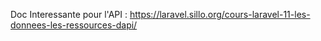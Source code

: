 Doc Interessante pour l'API : https://laravel.sillo.org/cours-laravel-11-les-donnees-les-ressources-dapi/
